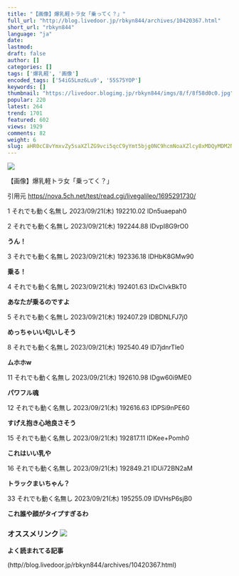 ```yaml
---
title: "【画像】爆乳軽トラ女「乗ってく？」"
full_url: "http://blog.livedoor.jp/rbkyn844/archives/10420367.html"
short_url: "rbkyn844"
language: "ja"
date: 
lastmod: 
draft: false
author: []
categories: []
tags: ['爆乳軽', '画像']
encoded_tags: ['54iG5Lmz6Lu9', '55S75YOP']
keywords: []
thumbnail: "https://livedoor.blogimg.jp/rbkyn844/imgs/8/f/8f58d0c0.jpg"
popular: 220
latest: 264
trend: 1701
featured: 602
views: 1929
comments: 82
weight: 6
slug: aHR0cC8vYmxvZy5saXZlZG9vci5qcC9yYmt5bjg0NC9hcmNoaXZlcy8xMDQyMDM2Ny5odG1s
---
```


![](https://livedoor.blogimg.jp/rbkyn844/imgs/8/f/8f58d0c0.jpg)

<div><p>【画像】爆乳軽トラ女「乗ってく？」</p><p>引用元 <a title='' target='_blank' href='https//nova.5ch.net/test/read.cgi/livegalileo/1695291730/'>https//nova.5ch.net/test/read.cgi/livegalileo/1695291730/ </a> </p><p class='res1'>1 それでも動く名無し 2023/09/21(木) 192210.02 IDn5uaepah0</p> <p class='res1'>2 それでも動く名無し 2023/09/21(木) 192244.88 IDvpI8G9rO0 </p> <p class='res2'><b> うん！ </b></p> <p class='res1'>3 それでも動く名無し 2023/09/21(木) 192336.18 IDHbK8GMw90 </p> <p class='res2'><b> 乗る！ </b></p> <p class='res1'>4 それでも動く名無し 2023/09/21(木) 192401.63 IDxCIvkBkT0 </p> <p class='res2'><b> あなたが乗るのですよ </b></p> <p class='res1'>5 それでも動く名無し 2023/09/21(木) 192407.29 IDBDNLFJ7j0 </p> <p class='res2'><b> めっちゃいい匂いしそう </b></p> <p class='res1'>8 それでも動く名無し 2023/09/21(木) 192540.49 ID7jdnrTle0 </p> <p class='res2'><b> ムホホw </b></p> <p class='res1'>11 それでも動く名無し 2023/09/21(木) 192610.98 IDgw60i9ME0 </p> <p class='res2'><b> パワフル魂 </b></p> <p class='res1'>12 それでも動く名無し 2023/09/21(木) 192616.63 IDPSi9nPE60 </p> <p class='res2'><b> すげえ抱き心地良さそう </b></p> <p class='res1'>15 それでも動く名無し 2023/09/21(木) 192817.11 IDKee+Pomh0 </p> <p class='res2'><b> これはいい乳や </b></p> <p class='res1'>16 それでも動く名無し 2023/09/21(木) 192849.21 IDUi72BN2aM </p> <p class='res2'><b> トラックまいちゃん？ </b></p> <p class='res1'>33 それでも動く名無し 2023/09/21(木) 195255.09 IDVHsP6sjB0 </p> <p class='res2'><b> これ誰や顔がタイプすぎるわ </b></p> <p id='5077e33f033c4e934bb013c7c4eb8bbd'> </p> <p class='no-pc'></p> <h3 class='linkh'>オススメリンク <img src='http//blog.livedoor.jp/rbkyn844/ftp/fusagikom-fikergh.png'></h3> <p class='link2'> </p> <p class='no-pc'></p> <p class='no-pc'><p><b>よく読まれてる記事</b></p></p> </div>

(http//blog.livedoor.jp/rbkyn844/archives/10420367.html)
